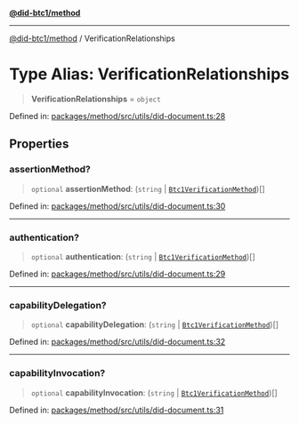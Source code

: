 [**@did-btc1/method**](../README.md)

***

[@did-btc1/method](../globals.md) / VerificationRelationships

# Type Alias: VerificationRelationships

> **VerificationRelationships** = `object`

Defined in: [packages/method/src/utils/did-document.ts:28](https://github.com/dcdpr/did-btc1-js/blob/751aedd75738c26882a2149e644ae32b9e424707/packages/method/src/utils/did-document.ts#L28)

## Properties

### assertionMethod?

> `optional` **assertionMethod**: (`string` \| [`Btc1VerificationMethod`](../classes/Btc1VerificationMethod.md))[]

Defined in: [packages/method/src/utils/did-document.ts:30](https://github.com/dcdpr/did-btc1-js/blob/751aedd75738c26882a2149e644ae32b9e424707/packages/method/src/utils/did-document.ts#L30)

***

### authentication?

> `optional` **authentication**: (`string` \| [`Btc1VerificationMethod`](../classes/Btc1VerificationMethod.md))[]

Defined in: [packages/method/src/utils/did-document.ts:29](https://github.com/dcdpr/did-btc1-js/blob/751aedd75738c26882a2149e644ae32b9e424707/packages/method/src/utils/did-document.ts#L29)

***

### capabilityDelegation?

> `optional` **capabilityDelegation**: (`string` \| [`Btc1VerificationMethod`](../classes/Btc1VerificationMethod.md))[]

Defined in: [packages/method/src/utils/did-document.ts:32](https://github.com/dcdpr/did-btc1-js/blob/751aedd75738c26882a2149e644ae32b9e424707/packages/method/src/utils/did-document.ts#L32)

***

### capabilityInvocation?

> `optional` **capabilityInvocation**: (`string` \| [`Btc1VerificationMethod`](../classes/Btc1VerificationMethod.md))[]

Defined in: [packages/method/src/utils/did-document.ts:31](https://github.com/dcdpr/did-btc1-js/blob/751aedd75738c26882a2149e644ae32b9e424707/packages/method/src/utils/did-document.ts#L31)
